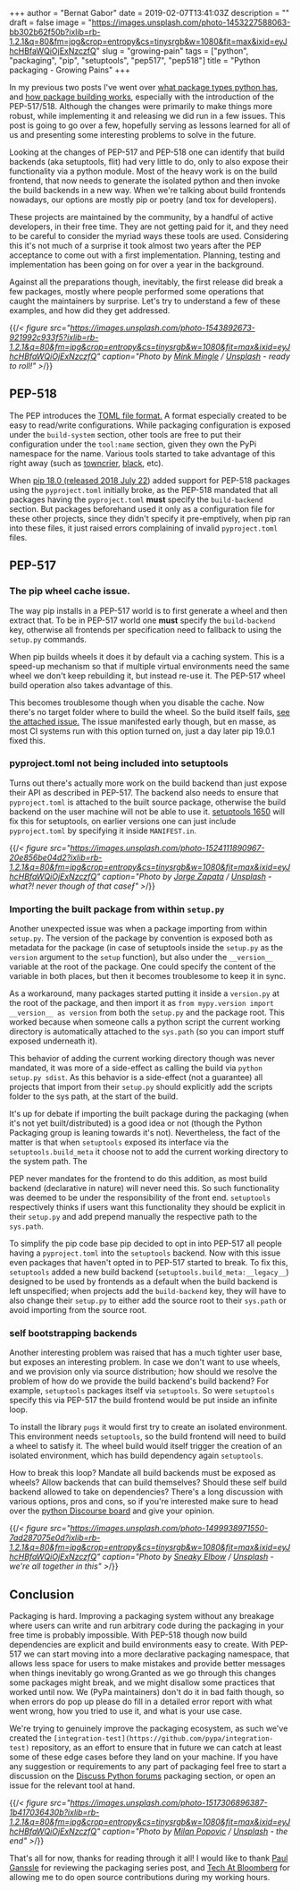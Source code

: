 +++
author = "Bernat Gabor"
date = 2019-02-07T13:41:03Z
description = ""
draft = false
image = "https://images.unsplash.com/photo-1453227588063-bb302b62f50b?ixlib=rb-1.2.1&q=80&fm=jpg&crop=entropy&cs=tinysrgb&w=1080&fit=max&ixid=eyJhcHBfaWQiOjExNzczfQ"
slug = "growing-pain"
tags = ["python", "packaging", "pip", "setuptools", "pep517", "pep518"]
title = "Python packaging - Growing Pains"
+++

In my previous two posts I've went over
[what package types python has](https://www.bernat.tech/pep-517-and-python-packaging/), and
[how package building works](https://www.bernat.tech/pep-517-518/), especially with the introduction of the PEP-517/518.
Although the changes were primarily to make things more robust, while implementing it and releasing we did run in a few
issues. This post is going to go over a few, hopefully serving as lessons learned for all of us and presenting some
interesting problems to solve in the future.

Looking at the changes of PEP-517 and PEP-518 one can identify that build backends (aka setuptools, flit) had very
little to do, only to also expose their functionality via a python module. Most of the heavy work is on the build
frontend, that now needs to generate the isolated python and then invoke the build backends in a new way. When we're
talking about build frontends nowadays, our options are mostly pip or poetry (and tox for developers).

These projects are maintained by the community, by a handful of active developers, in their free time. They are not
getting paid for it, and they need to be careful to consider the myriad ways these tools are used. Considering this it's
not much of a surprise it took almost two years after the PEP acceptance to come out with a first implementation.
Planning, testing and implementation has been going on for over a year in the background.

Against all the preparations though, inevitably, the first release did break a few packages, mostly where people
performed some operations that caught the maintainers by surprise. Let's try to understand a few of these examples, and
how did they get addressed.

{{/*< figure src="https://images.unsplash.com/photo-1543892673-921992c933f5?ixlib=rb-1.2.1&q=80&fm=jpg&crop=entropy&cs=tinysrgb&w=1080&fit=max&ixid=eyJhcHBfaWQiOjExNzczfQ" caption="Photo by <a href="https://unsplash.com/@minkmingle?utm_source=ghost&amp;utm_medium=referral&amp;utm_campaign=api-credit">Mink Mingle</a> / <a href="https://unsplash.com/?utm_source=ghost&amp;utm_medium=referral&amp;utm_campaign=api-credit">Unsplash</a> - ready to roll!" >*/}}

## PEP-518

The PEP introduces the [TOML file format.](https://github.com/toml-lang/toml) A format especially created to be easy to
read/write configurations. While packaging configuration is exposed under the `build-system` section, other tools are
free to put their configuration under the `tool:name` section, given they own the PyPi namespace for the name. Various
tools started to take advantage of this right away (such as [towncrier](https://pypi.org/project/towncrier/),
[black](https://pypi.org/project/black/), etc).

When [pip 18.0 (released 2018 July 22](https://pip.pypa.io/en/stable/news/#id61)) added support for PEP-518 packages
using the `pyproject.toml` initially broke, as the PEP-518 mandated that all packages having the `pyproject.toml`
**must** specify the `build-backend` section. But packages beforehand used it only as a configuration file for these
other projects, since they didn't specify it pre-emptively, when pip ran into these files, it just raised errors
complaining of invalid `pyproject.toml` files.

## PEP-517

### The pip wheel cache issue.

The way pip installs in a PEP-517 world is to first generate a wheel and then extract that. To be in PEP-517 world one
**must** specify the `build-backend` key, otherwise all frontends per specification need to fallback to using the
`setup.py` commands.

When pip builds wheels it does it by default via a caching system. This is a speed-up mechanism so that if multiple
virtual environments need the same wheel we don't keep rebuilding it, but instead re-use it. The PEP-517 wheel build
operation also takes advantage of this.

This becomes troublesome though when you disable the cache. Now there's no target folder where to build the wheel. So
the build itself fails, [see the attached issue.](https://github.com/pypa/pip/issues/6158) The issue manifested early
though, but en masse, as most CI systems run with this option turned on, just a day later pip 19.0.1 fixed this.

### pyproject.toml not being included into setuptools

Turns out there's actually more work on the build backend than just expose their API as described in PEP-517. The
backend also needs to ensure that `pyproject.toml` is attached to the built source package, otherwise the build backend
on the user machine will not be able to use it. [setuptools 1650](https://github.com/pypa/setuptools/pull/1650) will fix
this for setuptools, on earlier versions one can just include `pyproject.toml` by specifying it inside `MANIFEST.in`.

{{/*< figure src="https://images.unsplash.com/photo-1524111890967-20e856be04d2?ixlib=rb-1.2.1&q=80&fm=jpg&crop=entropy&cs=tinysrgb&w=1080&fit=max&ixid=eyJhcHBfaWQiOjExNzczfQ" caption="Photo by <a href="https://unsplash.com/@jorgezapatag?utm_source=ghost&amp;utm_medium=referral&amp;utm_campaign=api-credit">Jorge Zapata</a> / <a href="https://unsplash.com/?utm_source=ghost&amp;utm_medium=referral&amp;utm_campaign=api-credit">Unsplash</a> - what?! never though of that caseƒ" >*/}}

### Importing the built package from within `setup.py`

Another unexpected issue was when a package importing from within `setup.py`. The version of the package by convention
is exposed both as metadata for the package (in case of setuptools inside the `setup.py` as the `version` argument to
the `setup` function), but also under the `__version__` variable at the root of the package. One could specify the
content of the variable in both places, but then it becomes troublesome to keep it in sync.

As a workaround, many packages started putting it inside a `version.py` at the root of the package, and then import it
as `from mypy.version import __version__ as version` from both the `setup.py` and the package root. This worked because
when someone calls a python script the current working directory is automatically attached to the `sys.path` (so you can
import stuff exposed underneath it).

This behavior of adding the current working directory though was never mandated, it was more of a side-effect as
calling the build via `python setup.py sdist`. As this behavior is a side-effect (not a guarantee) all projects that
import from their `setup.py` should explicitly add the scripts folder to the sys path, at the start of the build.

It's up for debate if importing the built package during the packaging (when it's not yet built/distributed) is a good
idea or not (though the Python Packaging group is leaning towards it's not). Nevertheless, the fact of the matter is
that when `setuptools` exposed its interface via the `setuptools.build_meta` it choose not to add the current working
directory to the system path. The

PEP never mandates for the frontend to do this addition, as most build backend (declarative in nature) will never need
this. So such functionality was deemed to be under the responsibility of the front end. `setuptools` respectively thinks
if users want this functionality they should be explicit in their `setup.py` and add prepend manually the respective
path to the `sys.path`.

To simplify the pip code base pip decided to opt in into PEP-517 all people having a `pyproject.toml` into the
`setuptools` backend. Now with this issue even packages that haven't opted in to PEP-517 started to break. To fix this,
`setuptools` added a new build backend (`setuptools.build_meta:__legacy__`) designed to be used by frontends as a
default when the build backend is left unspecified; when projects add the `build-backend` key, they will have to also
change their `setup.py` to either add the source root to their `sys.path` or avoid importing from the source root.

### self bootstrapping backends

Another interesting problem was raised that has a much tighter user base, but exposes an interesting problem. In case we
don't want to use wheels, and we provision only via source distribution; how should we resolve the problem of how do we
provide the build backend's build backend? For example, `setuptools` packages itself via `setuptools`. So were
`setuptools` specify this via PEP-517 the build frontend would be put inside an infinite loop.

To install the library `pugs` it would first try to create an isolated environment. This environment needs `setuptools`,
so the build frontend will need to build a wheel to satisfy it. The wheel build would itself trigger the creation of an
isolated environment, which has build dependency again `setuptools`.

How to break this loop? Mandate all build backends must be exposed as wheels? Allow backends that can build themselves?
Should these self build backend allowed to take on dependencies? There's a long discussion with various options, pros
and cons, so if you're interested make sure to head over the
[python Discourse board](https://discuss.python.org/t/pep-517-backend-bootstrapping) and give your opinion.

{{/*< figure src="https://images.unsplash.com/photo-1499938971550-7ad287075e0d?ixlib=rb-1.2.1&q=80&fm=jpg&crop=entropy&cs=tinysrgb&w=1080&fit=max&ixid=eyJhcHBfaWQiOjExNzczfQ" caption="Photo by <a href="https://unsplash.com/@sneakyelbow?utm_source=ghost&amp;utm_medium=referral&amp;utm_campaign=api-credit">Sneaky Elbow</a> / <a href="https://unsplash.com/?utm_source=ghost&amp;utm_medium=referral&amp;utm_campaign=api-credit">Unsplash</a> - we're all together in this" >*/}}

## Conclusion

Packaging is hard. Improving a packaging system without any breakage where users can write and run arbitrary code during
the packaging in your free time is probably impossible. With PEP-518 though now build dependencies are explicit and
build environments easy to create. With PEP-517 we can start moving into a more declarative packaging namespace, that
allows less space for users to make mistakes and provide better messages when things inevitably go wrong.Granted as we
go through this changes some packages might break, and we might disallow some practices that worked until now. We (PyPa
maintainers) don't do it in bad faith though, so when errors do pop up please do fill in a detailed error report with
what went wrong, how you tried to use it, and what is your use case.

We're trying to genuinely improve the packaging ecosystem, as such we've created the
`[integration-test](https://github.com/pypa/integration-test)` repository, as an effort to ensure that in future we can
catch at least some of these edge cases before they land on your machine. If you have any suggestion or requirements to
any part of packaging feel free to start a discussion on the
[Discuss Python forums](https://discuss.python.org/c/packaging) packaging section, or open an issue for the relevant
tool at hand.

{{/*< figure src="https://images.unsplash.com/photo-1517306896387-1b417036430b?ixlib=rb-1.2.1&q=80&fm=jpg&crop=entropy&cs=tinysrgb&w=1080&fit=max&ixid=eyJhcHBfaWQiOjExNzczfQ" caption="Photo by <a href="https://unsplash.com/@itsmiki5?utm_source=ghost&amp;utm_medium=referral&amp;utm_campaign=api-credit">Milan Popovic</a> / <a href="https://unsplash.com/?utm_source=ghost&amp;utm_medium=referral&amp;utm_campaign=api-credit">Unsplash</a> - the end" >*/}}

That's all for now, thanks for reading through it all! I would like to thank
[Paul Ganssle](https://twitter.com/pganssle) for reviewing the packaging series post, and
[Tech At Bloomberg](https://twitter.com/techatbloomberg) for allowing me to do open source contributions during my
working hours.
